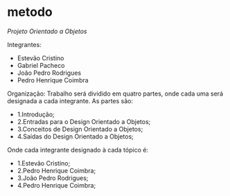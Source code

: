 # metodo

*Projeto Orientado a Objetos*

Integrantes:
- Estevão Cristino
- Gabriel Pacheco
- João Pedro Rodrigues
- Pedro Henrique Coimbra

Organização:
Trabalho será dividido em quatro partes, onde cada uma será designada a cada integrante.
As partes são: 

- 1.Introdução;
- 2.Entradas para o Design Orientado a Objetos;
- 3.Conceitos de Design Orientado a Objetos;
- 4.Saídas do Design Orientado a Objetos;

Onde cada integrante designado à cada tópico é:

- 1.Estevão Cristino;
- 2.Pedro Henrique Coimbra;
- 3.João Pedro Rodrigues;
- 4.Pedro Henrique Coimbra;
